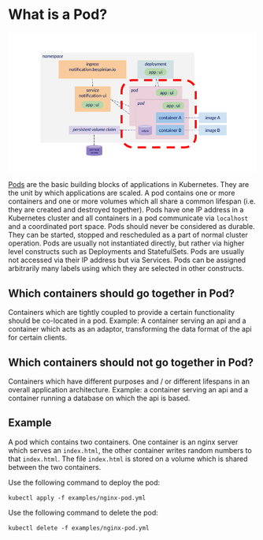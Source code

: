 # What is a Pod?

![Diagram of Kubernetes resources with pods focused](img/pods.png "Pods")

[Pods](https://kubernetes.io/docs/concepts/workloads/pods) are the basic building blocks of applications in Kubernetes. They are the unit by which applications are scaled. A pod contains one or more containers and one or more volumes which all share a common lifespan (i.e. they are created and destroyed together). Pods have one IP address in a Kubernetes cluster and all containers in a pod communicate via `localhost` and a coordinated port space. Pods should never be considered as durable. They can be started, stopped and rescheduled as a part of normal cluster operation. Pods are usually not instantiated directly, but rather via higher level constructs such as Deployments and StatefulSets. Pods are usually not accessed via their IP address but via Services. Pods can be assigned arbitrarily many labels using which they are selected in other constructs.

## Which containers should go together in Pod?

Containers which are tightly coupled to provide a certain functionality should be co-located in a pod. Example: A container serving an api and a container which acts as an adaptor, transforming the data format of the api for certain clients.

## Which containers should not go together in Pod?

Containers which have different purposes and / or different lifespans in an overall application architecture. Example: a container serving an api and a container running a database on which the api is based.

## Example

A pod which contains two containers. One container is an nginx server which serves an `index.html`, the other container writes random numbers to that `index.html`. The file `index.html` is stored on a volume which is shared between the two containers.

Use the following command to deploy the pod:

```
kubectl apply -f examples/nginx-pod.yml
```

Use the following command to delete the pod:

```
kubectl delete -f examples/nginx-pod.yml
```
